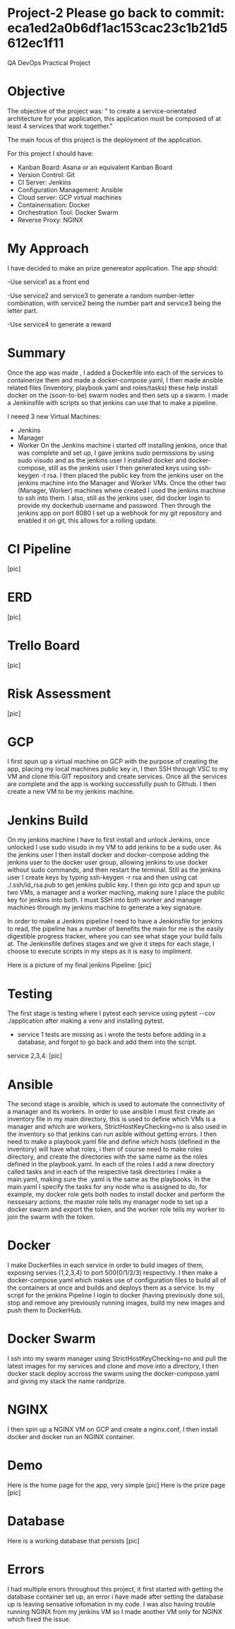 # Project-2 Please go back to commit: eca1ed2a0b6df1ac153cac23c1b21d5612ec1f11
QA DevOps Practical Project

# Objective
The objective of the project was: " to create a service-orientated architecture for your application, this application must be composed of at least 4 services that work together." 

The main focus of this project is the deployment of the application.

For this project I should have: 
- Kanban Board: Asana or an equivalent Kanban Board
- Version Control: Git
- CI Server: Jenkins
- Configuration Management: Ansible
- Cloud server: GCP virtual machines
- Containerisation: Docker
- Orchestration Tool: Docker Swarm
- Reverse Proxy: NGINX


# My Approach
I have decided to make an prize genereator application. The app should:

-Use service1 as a front end

-Use service2 and service3 to generate a random number-letter combination, with service2 being the number part and service3 being the letter part.

-Use service4 to generate a reward 

# Summary
Once the app was made , I added a Dockerfile into each of the services to containerize them and made a docker-compose.yaml, I then made ansible related files (Inventory, playbook.yaml and roles/tasks) these help install docker on the (soon-to-be) swarm nodes and then sets up a swarm. I made a Jenkinsfile with scripts so that jenkins can use that to make a pipeline.

I neeed 3 new Virtual Machines: 
- Jenkins
- Manager
- Worker
On the Jenkins machine i started off installing jenkins, once that was complete and set up, I gave jenkins sudo permissions by using sudo visudo and as the jenkins user I installed docker and docker-compose, still as the jenkins user I then generated keys using ssh-keygen -t rsa. I then placed the public key from the jenkins user on the jenkins machine into the Manager and Worker VMs. Once the other two (Manager, Worker) machines where created I used the jenkins machine to ssh into them. I also, still as the jenkins user, did docker login to provide my dockerhub username and password. Then through the jenkins app on port 8080 I set up a webhook for my git repository and enabled it on git, this allows for a rolling update. 

# CI Pipeline
[pic]
# ERD
[pic]
# Trello Board
[pic]
# Risk Assessment
[pic]
# GCP
I first spun up a virtual machine on GCP with the purpose of creating the app, placing my local machines public key in, I then SSH through VSC to my VM and clone this GIT repository and create services. Once all the services are complete and the app is working successfully push to Github. I then create a new VM to be my jenkins machine.
# Jenkins Build 
On my jenkins machine I have to first install and unlock Jenkins, once unlocked I use sudo visudo in my VM to add jenkins to be a sudo user. As the jenkins user I then install docker and docker-compose adding the jenkins user to the docker user group, allowing jenkins to use docker without sudo commands, and then restart the terminal. Still as the jenkins user I create keys by typing ssh-keygen -r rsa and then using cat ./.ssh/id_rsa.pub to get jenkins public key. I then go into gcp and spun up two VMs, a manager and a worker maching, making sure I place the public key for jenkins into both. I must SSH into both worker and manager machines through my jenkins machine to generate a key signature. 

In order to make a Jenkins pipeline I need to have a Jenkinsfile for jenkins to read, the pipeline has a number of benefits the main for me is the easily digestible progress tracker, where you can see what stage your build fails at. The Jenkinsfile defines stages and we give it steps for each stage, I choose to execute scripts in my steps as it is easy to impliment. 

Here is a picture of my final jenkins Pipeline:
[pic]

# Testing 
The first stage is testing where I pytest each service using pytest --cov ./application after making a venv and installing pytest.
- service 1 tests are missing as i wrote the tests before adding in a database, and forgot to go back and add them into the script.

service 2,3,4:
[pic]
# Ansible
The second stage is ansible, which is used to automate the connectivity of a manager and its workers. In order to use ansible I must first create an inventory file in my main directory, this is used to define which VMs is a manager and which are workers, StrictHostKeyChecking=no is also used in the inventory so that jenkins can run asible without getting errors.
I then need to make a playbook.yaml file and define which hosts (defined in the inventory) will have what roles, i then of course need to make roles directory, and create the directories with the same name as the roles defined in the playbook.yaml. In each of the roles I add a new directory called tasks and in each of the respective task directories I make a main.yaml, making sure the .yaml is the same as the playbooks. In the main.yaml I specify the tasks for any node who is assigned to do, for example, my docker role gets both nodes to install docker and perform the nessesary actions, the master role tells my manager node to set up a docker swarm and export the token, and the worker role tells my worker to join the swarm with the token.
# Docker
I make Dockerfiles in each service in order to build images of them, exposing servies (1,2,3,4) to port 500(0/1/2/3) respectivly. I then make a docker-compose.yaml which makes use of configuration files to build all of the containers at once and builds and deploys them as a service. In my script for the jenkins Pipeline I login to docker (having previously done so), stop and remove any previously running images, build my new images and push them to DockerHub.
# Docker Swarm
I ssh into my swarm manager using StrictHostKeyChecking=no and pull the latest images for my services and clone and move into a directory, I then docker stack deploy accross the swarm using the docker-compose.yaml and giving my stack the name randprize.

# NGINX
I then spin up a NGINX VM on GCP and create a nginx.conf, I then install docker and docker run an NGINX container.
# Demo
Here is the home page for the app, very simple
[pic]
Here is the prize page
[pic]

# Database
Here is a working database that persists
[pic]
# Errors
I had multiple errors throughout this project, it first started with getting the database container set up, an error i have made after setting the database up is leaving sensative infomation in my code. I was also having trouble running NGINX from my jenkins VM so I made another VM only for NGINX which fixed the issue.
